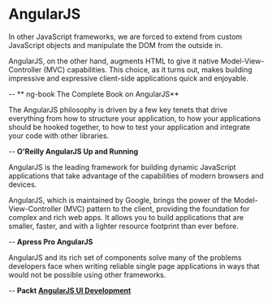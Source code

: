 # AngularJS

In other JavaScript frameworks, we are forced to extend from custom JavaScript objects and manipulate the DOM from the outside in.

AngularJS, on the other hand, augments HTML to give it native Model-View-Controller (MVC) capabilities. This choice, as it turns
out, makes building impressive and expressive client-side applications quick and enjoyable.

-- ** ng-book The Complete Book on AngularJS**

The AngularJS philosophy is driven by a few key tenets that drive everything from how to structure your application, to how
your applications should be hooked together, to how to test your application and integrate your code with other libraries.

-- **O'Reilly AngularJS Up and Running**

AngularJS is the leading framework for building dynamic JavaScript applications that take advantage of the capabilities of
modern browsers and devices.

AngularJS, which is maintained by Google, brings the power of the Model-View-Controller (MVC) pattern to the client,
providing the foundation for complex and rich web apps. It allows you to build applications that are smaller, faster,
and with a lighter resource footprint than ever before.

-- **Apress Pro AngularJS**

AngularJS and its rich set of components solve many of the problems developers face when writing reliable single page
applications in ways that would not be possible using other frameworks.

-- **Packt [AngularJS UI Development](https://www.packtpub.com/web-development/angularjs-ui-development)**
